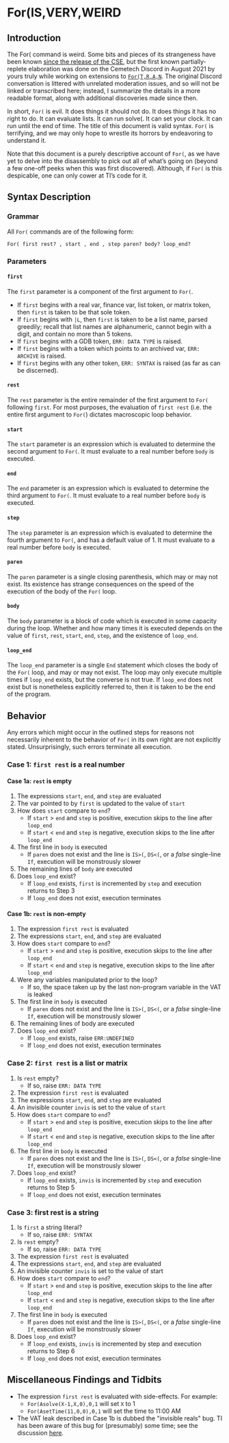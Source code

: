# For(IS,VERY,WEIRD

## Introduction
The For( command is weird. Some bits and pieces of its strangeness have been known [since the release of the CSE](http://tibasicdev.wikidot.com/for), but the first known partially-replete elaboration was done on the Cemetech Discord in August 2021 by yours truly while working on extensions to [`For(T,R,A,N`](https://www.cemetech.net/forum/viewtopic.php?t=16666&highlight=). The original Discord conversation is littered with unrelated moderation issues, and so will not be linked or transcribed here; instead, I summarize the details in a more readable format, along with additional discoveries made since then.

In short, `For(` is evil. It does things it should not do. It does things it has no right to do. It can evaluate lists. It can run solve(. It can set your clock. It can run until the end of time. The title of this document is valid syntax. `For(` is terrifying, and we may only hope to wrestle its horrors by endeavoring to understand it.

Note that this document is a purely descriptive account of `For(`, as we have yet to delve into the disassembly to pick out all of what’s going on (beyond a few one-off peeks when this was first discovered). Although, if `For(` is this despicable, one can only cower at TI’s code for it.

## Syntax Description
### Grammar
All `For(` commands are of the following form:

`For( first rest? , start , end , step paren? body? loop_end?`

### Parameters

#### `first`
The `first` parameter is a component of the first argument to `For(`.

* If `first` begins with a real var, finance var, list token, or matrix token, then `first` is taken to be that sole token.
* If `first` begins with `|L`, then `first` is taken to be a list name, parsed greedily; recall that list names are alphanumeric, cannot begin with a digit, and contain no more than 5 tokens.
* If `first` begins with a GDB token, `ERR: DATA TYPE` is raised.
* If `first` begins with a token which points to an archived var, `ERR: ARCHIVE` is raised.
* If `first` begins with any other token, `ERR: SYNTAX` is raised (as far as can be discerned).

#### `rest`
The `rest` parameter is the entire remainder of the first argument to `For(` following `first`. For most purposes, the evaluation of `first rest` (i.e. the entire first argument to `For(`) dictates macroscopic loop behavior.

#### `start`
The `start` parameter is an expression which is evaluated to determine the second argument to `For(`. It must evaluate to a real number before `body` is executed.

#### `end`
The `end` parameter is an expression which is evaluated to determine the third argument to `For(`. It must evaluate to a real number before `body` is executed.

#### `step`
The `step` parameter is an expression which is evaluated to determine the fourth argument to `For(`, and has a default value of 1. It must evaluate to a real number before `body` is executed.

#### `paren`
The `paren` parameter is a single closing parenthesis, which may or may not exist. Its existence has strange consequences on the speed of the execution of the body of the `For(` loop.

#### `body`
The `body` parameter is a block of code which is executed in some capacity during the loop. Whether and how many times it is executed depends on the value of `first`, `rest`, `start`, `end`, `step`, and the existence of `loop_end`.

#### `loop_end`
The `loop_end` parameter is a single `End` statement which closes the body of the `For(` loop, and may or may not exist. The loop may only execute multiple times if `loop_end` exists, but the converse is not true. If `loop_end` does not exist but is nonetheless explicitly referred to, then it is taken to be the end of the program.

## Behavior

Any errors which might occur in the outlined steps for reasons not necessarily inherent to the behavior of `For(` in its own right are not explicitly stated. Unsurprisingly, such errors terminate all execution.

### Case 1: `first rest` is a real number

#### Case 1a: `rest` is empty

1. The expressions `start`, `end`, and `step` are evaluated
2. The var pointed to by `first` is updated to the value of `start`
3. How does `start` compare to `end`?
    * If `start` > `end` and `step` is positive, execution skips to the line after `loop_end`
    * If `start` < `end` and `step` is negative, execution skips to the line after `loop_end`
4. The first line in `body` is executed
    * If `paren` does not exist and the line is `IS>(`, `DS<(`, or a *false* single-line `If`, execution will be monstrously slower
5. The remaining lines of `body` are executed
6. Does `loop_end` exist?
    * If `loop_end` exists, `first` is incremented by `step` and execution returns to Step 3
    * If `loop_end` does not exist, execution terminates

#### Case 1b: `rest` is non-empty

1. The expression `first rest` is evaluated
2. The expressions `start`, `end`, and `step` are evaluated
3. How does `start` compare to `end`?
    * If `start` > `end` and `step` is positive, execution skips to the line after `loop_end`
    * If `start` < `end` and `step` is negative, execution skips to the line after `loop_end`
4. Were any variables manipulated prior to the loop?
    * If so, the space taken up by the last non-program variable in the VAT is leaked
5. The first line in `body` is executed
    * If `paren` does not exist and the line is `IS>(`, `DS<(`, or a *false* single-line `If`, execution will be monstrously slower
6. The remaining lines of body are executed
7. Does `loop_end` exist?
    * If `loop_end` exists, raise `ERR:UNDEFINED`
    * If `loop_end` does not exist, execution terminates

### Case 2: `first rest` is a list or matrix

1. Is `rest` empty?
    * If so, raise `ERR: DATA TYPE`
2. The expression `first rest` is evaluated
3. The expressions `start`, `end`, and `step` are evaluated
4. An invisible counter `invis` is set to the value of `start`
5. How does `start` compare to `end`?
    * If `start` > `end` and `step` is positive, execution skips to the line after `loop_end`
    * If `start` < `end` and `step` is negative, execution skips to the line after `loop_end`
6. The first line in `body` is executed
    * If `paren` does not exist and the line is `IS>(`, `DS<(`, or a *false* single-line `If`, execution will be monstrously slower
7. Does `loop_end` exist?
    * If `loop_end` exists, `invis` is incremented by `step` and execution returns to Step 5
    * If `loop_end` does not exist, execution terminates

### Case 3: first rest is a string

1. Is `first` a string literal?
    * If so, raise `ERR: SYNTAX`
2. Is `rest` empty?
    * If so, raise `ERR: DATA TYPE`
3. The expression `first rest` is evaluated
4. The expressions `start`, `end`, and `step` are evaluated
5. An invisible counter `invis` is set to the value of start
6. How does `start` compare to `end`?
    * If `start` > `end` and `step` is positive, execution skips to the line after `loop_end`
    * If `start` < `end` and `step` is negative, execution skips to the line after `loop_end`
7. The first line in `body` is executed
    * If `paren` does not exist and the line is `IS>(`, `DS<(`, or a *false* single-line `If`, execution will be monstrously slower
8. Does `loop_end` exist?
    * If `loop_end` exists, `invis` is incremented by step and execution returns to Step 6
    * If `loop_end` does not exist, execution terminates

## Miscellaneous Findings and Tidbits
* The expression `first rest` is evaluated with side-effects. For example:
    * `For(Asolve(X-1,X,0),0,1` will set `X` to 1
    * `For(AsetTime(11,0,0),0,1` will set the time to 11:00 AM
* The VAT leak described in Case 1b is dubbed the "invisible reals" bug. TI has been aware of this bug for (presumably) some time; see the discussion [here](https://www.cemetech.net/forum/viewtopic.php?t=18933).
